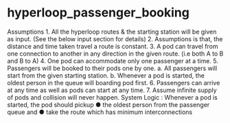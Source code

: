 # hyperloop_passenger_booking
Assumptions 1. All the hyperloop routes &amp; the starting station will be given as input. (See the below input section for details) 2. Assumptions is that, the distance and time taken travel a route is constant. 3. A pod can travel from one connection to another in any direction in the given route. (i.e both A to B and B to A) 4. One pod can accommodate only one passenger at a time. 5. Passengers will be booked to their pods one by one. a. All passengers will start from the given starting station. b. Whenever a pod is started, the oldest person in the queue will boarding pod first.  6. Passengers can arrive at any time as well as pods can start at any time. 7. Assume infinite supply of pods and collision will never happen. System Logic : Whenever a pod is started, the pod should pickup ● the oldest person from the passenger queue and ● take the route which has minimum interconnections
